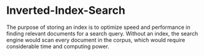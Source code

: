 # Inverted-Index-Search
The purpose of storing an index is to optimize speed and performance in finding relevant documents for a search query. 
Without an index, the search engine would scan every document in the corpus, which would require considerable time and computing power.
